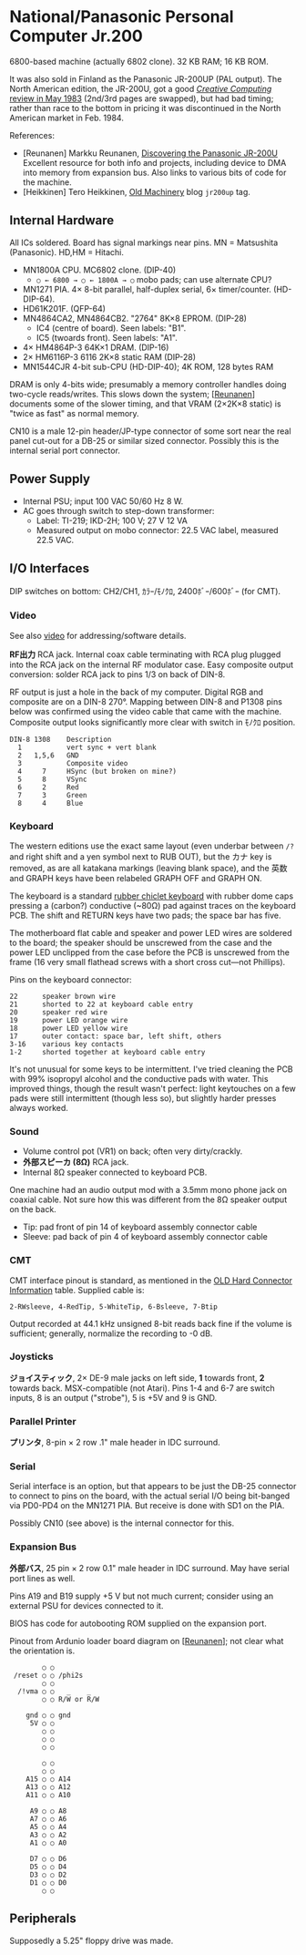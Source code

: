 National/Panasonic Personal Computer Jr.200
===========================================

6800-based machine (actually 6802 clone). 32 KB RAM; 16 KB ROM.

It was also sold in Finland as the Panasonic JR-200UP (PAL output). The
North American edition, the JR-200U, got a good [_Creative Computing_
review in May 1983][ccreview] (2nd/3rd pages are swapped), but had bad
timing; rather than race to the bottom in pricing it was discontinued in
the North American market in Feb. 1984.

References:
- \[Reunanen] Markku Reunanen, [Discovering the Panasonic JR-200U][Reunanen]
  Excellent resource for both info and projects, including device to
  DMA into memory from expansion bus. Also links to various bits of
  code for the machine.
- \[Heikkinen] Tero Heikkinen, [Old Machinery][Heikkinen] blog `jr200up` tag.


Internal Hardware
-----------------

All ICs soldered. Board has signal markings near pins.
MN = Matsushita (Panasonic). HD,HM = Hitachi.

- MN1800A CPU. MC6802 clone. (DIP-40)
  - `○ ← 6800 → ○ ← 1800A → ○` mobo pads; can use alternate CPU?
- MN1271 PIA. 4× 8-bit parallel, half-duplex serial, 6× timer/counter.
  (HD-DIP-64).
- HD61K201F. (QFP-64)
- MN4864CA2, MN4864CB2. "2764" 8K×8 EPROM. (DIP-28)
  - IC4 (centre of board). Seen labels: "B1".
  - IC5 (twoards front). Seen labels: "A1".
- 4× HM4864P-3 64K×1 DRAM. (DIP-16)
- 2× HM6116P-3 6116 2K×8 static RAM (DIP-28)
- MN1544CJR 4-bit sub-CPU (HD-DIP-40); 4K ROM, 128 bytes RAM

DRAM is only 4-bits wide; presumably a memory controller handles doing
two-cycle reads/writes. This slows down the system; [[Reunanen]]
documents some of the slower timing, and that VRAM (2×2K×8 static) is
"twice as fast" as normal memory.

CN10 is a male 12-pin header/JP-type connector of some sort near the
real panel cut-out for a DB-25 or similar sized connector. Possibly
this is the internal serial port connector.


Power Supply
------------

- Internal PSU; input 100 VAC 50/60 Hz 8 W.
- AC goes through switch to step-down transformer:
  - Label: TI-219; IKD-2H; 100 V; 27 V 12 VA
  - Measured output on mobo connector: 22.5 VAC label, measured 22.5 VAC.

I/O Interfaces
--------------

DIP switches on bottom: CH2/CH1, ｶﾗｰ/ﾓﾉｸﾛ, 2400ﾎﾞｰ/600ﾎﾞｰ (for CMT).

### Video

See also [video](video.md) for addressing/software details.

__RF出力__ RCA jack. Internal coax cable terminating with RCA plug
plugged into the RCA jack on the internal RF modulator case. Easy
composite output conversion: solder RCA jack to pins 1/3 on back of
DIN-8.

RF output is just a hole in the back of my computer. Digital RGB and
composite are on a DIN-8 270°. Mapping between DIN-8 and P1308 pins
below was confirmed using the video cable that came with the machine.
Composite output looks significantly more clear with switch in ﾓﾉｸﾛ
position.

    DIN-8 1308    Description
      1           vert sync + vert blank
      2   1,5,6   GND
      3           Composite video
      4     7     HSync (but broken on mine?)
      5     8     VSync
      6     2     Red
      7     3     Green
      8     4     Blue

### Keyboard

The western editions use the exact same layout (even underbar between `/?`
and right shift and a yen symbol next to RUB OUT), but the カナ key is
removed, as are all katakana markings (leaving blank space), and the 英数
and GRAPH keys have been relabeled GRAPH OFF and GRAPH ON.

The keyboard is a standard [rubber chiclet keyboard][wp-chiclet] with
rubber dome caps pressing a (carbon?) conductive (~80Ω) pad against
traces on the keyboard PCB. The shift and RETURN keys have two pads;
the space bar has five.

[wp-chiclet]: https://en.wikipedia.org/wiki/Chiclet_keyboard#Simplified_design

The motherboard flat cable and speaker and power LED wires are
soldered to the board; the speaker should be unscrewed from the case
and the power LED unclipped from the case before the PCB is unscrewed
from the frame (16 very small flathead screws with a short cross
cut—not Phillips).

Pins on the keyboard connector:

    22      speaker brown wire
    21      shorted to 22 at keyboard cable entry
    20      speaker red wire
    19      power LED orange wire
    18      power LED yellow wire
    17      outer contact: space bar, left shift, others
    3-16    various key contacts
    1-2     shorted together at keyboard cable entry

It's not unusual for some keys to be intermittent. I've tried cleaning
the PCB with 99% isopropyl alcohol and the conductive pads with water.
This improved things, though the result wasn't perfect: light
keytouches on a few pads were still intermittent (though less so), but
slightly harder presses always worked.

### Sound

- Volume control pot (VR1) on back; often very dirty/crackly.
- __外部スピーカ (8Ω)__ RCA jack.
- Internal 8Ω speaker connected to keyboard PCB.

One machine had an audio output mod with a 3.5mm mono phone jack on
coaxial cable. Not sure how this was different from the 8Ω speaker
output on the back.
- Tip: pad front of pin 14 of keyboard assembly connector cable
- Sleeve: pad back of pin 4 of keyboard assembly connector cable

### CMT

CMT interface pinout is standard, as mentioned in the [OLD Hard
Connector Information][oh-c] table. Supplied cable is:

    2-RWsleeve, 4-RedTip, 5-WhiteTip, 6-Bsleeve, 7-Btip

Output recorded at 44.1 kHz unsigned 8-bit reads back fine if the volume is
sufficient; generally, normalize the recording to -0 dB.

### Joysticks

__ジョイスティック__, 2× DE-9 male jacks on left side, __1__ towards
front, __2__ towards back. MSX-compatible (not Atari). Pins 1-4 and
6-7 are switch inputs, 8 is an output ("strobe"), 5 is +5V and 9 is GND.

### Parallel Printer

__プリンタ__, 8-pin × 2 row .1" male header in IDC surround.

### Serial

Serial interface is an option, but that appears to be just the DB-25
connector to connect to pins on the board, with the actual serial I/O
being bit-banged via PD0-PD4 on the MN1271 PIA. But receive is done
with SD1 on the PIA.

Possibly CN10 (see above) is the internal connector for this.

### Expansion Bus

__外部バス__, 25 pin × 2 row 0.1" male header in IDC surround. May have
serial port lines as well.

Pins A19 and B19 supply +5 V but not much current; consider using an
external PSU for devices connected to it.

BIOS has code for autobooting ROM supplied on the expansion port.

Pinout from Ardunio loader board diagram on [[Reunanen]]; not clear what
the orientation is.

            ○ ○
     /reset ○ ○ /phi2s
            ○ ○
      /!vma ○ ○
            ○ ○ R/W̅ or R̅/W

        gnd ○ ○ gnd
         5V ○ ○
            ○ ○
            ○ ○
            ○ ○

            ○ ○
            ○ ○
        A15 ○ ○ A14
        A13 ○ ○ A12
        A11 ○ ○ A10

         A9 ○ ○ A8
         A7 ○ ○ A6
         A5 ○ ○ A4
         A3 ○ ○ A2
         A1 ○ ○ A0

         D7 ○ ○ D6
         D5 ○ ○ D4
         D3 ○ ○ D2
         D1 ○ ○ D0
            ○ ○


Peripherals
-----------

Supposedly a 5.25" floppy drive was made.



<!-------------------------------------------------------------------->
[Heikkinen]: https://oldmachinery.blogspot.com/search/label/jr200up
[Reunanen]: http://www.kameli.net/marq/?page_id=1270
[ccreview]: https://archive.org/stream/creativecomputing-1983-05./Creative_Computing_v09_n05_1983_05#page/n19/mode/1up
[oh-c]: https://www14.big.or.jp/~nijiyume/hard/jyoho/connect.htm
